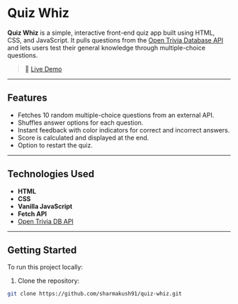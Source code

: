 # Quiz Whiz 

**Quiz Whiz** is a simple, interactive front-end quiz app built using HTML, CSS, and JavaScript. It pulls questions from the [Open Trivia Database API](https://opentdb.com/) and lets users test their general knowledge through multiple-choice questions.

> 🔗 [Live Demo](https://sharmakush91.github.io/quiz-whiz/)

---

## Features

- Fetches 10 random multiple-choice questions from an external API.
- Shuffles answer options for each question.
- Instant feedback with color indicators for correct and incorrect answers.
- Score is calculated and displayed at the end.
- Option to restart the quiz.

---

## Technologies Used

- **HTML**
- **CSS**
- **Vanilla JavaScript**
- **Fetch API**
- [Open Trivia DB API](https://opentdb.com/)

---

## Getting Started

To run this project locally:

1. Clone the repository:

```bash
git clone https://github.com/sharmakush91/quiz-whiz.git
